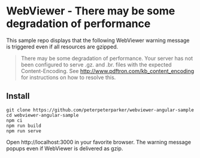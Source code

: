 # WebViewer - There may be some degradation of performance

This sample repo displays that the following WebViewer warning message is triggered even if all resources are gzipped.

> There may be some degradation of performance. Your server has not been configured to serve .gz. and .br. files with the expected Content-Encoding. See http://www.pdftron.com/kb_content_encoding for instructions on how to resolve this.

## Install

```
git clone https://github.com/peterpeterparker/webviewer-angular-sample
cd webviewer-angular-sample
npm ci
npm run build
npm run serve
```

Open http://localhost:3000 in your favorite browser. The warning message popups even if WebViewer is delivered as gzip.
